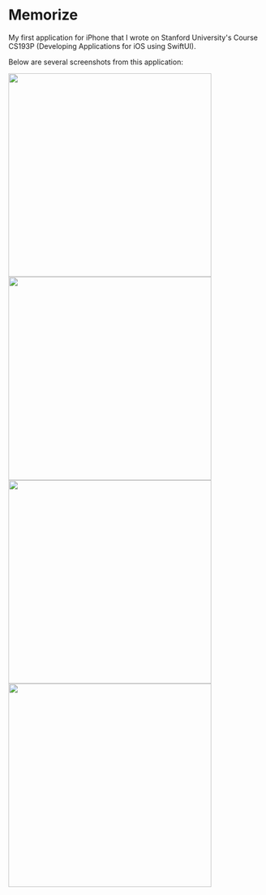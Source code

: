 # Memorize

My first application for iPhone that I wrote on Stanford University's Course CS193P (Developing Applications for iOS using SwiftUI).

Below are several screenshots from this application:
<p float="left">
<img src="https://user-images.githubusercontent.com/37738870/145694100-9d65111d-95b1-471e-af98-fafbfbdbbce5.png" height="400">
<img src="https://user-images.githubusercontent.com/37738870/145694183-06abb2f7-0024-43dc-96b6-65496b27d9b2.png" height="400">
<img src="https://user-images.githubusercontent.com/37738870/145694245-7eaabb23-fef2-4fb9-8b83-0b6001d73b6d.png" height="400">
<img src="https://user-images.githubusercontent.com/37738870/145694267-41701943-d8de-4c3f-b423-9027bc0986f4.png" height="400">
</p>
